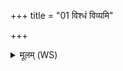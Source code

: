 +++
title = "01 विश्धं विव्यमि"

+++
<details><summary>मूलम् (WS)</summary>

विश्धं विव्यमि पृथिवीव पुष्टमादायत् प्रति गृह्णाम्यन्नम् ।  
वैश्वानरस्य महतो महिम्नाग्निष्टद् विश्वादगदं कृणोतु ॥ १ ॥
</details>